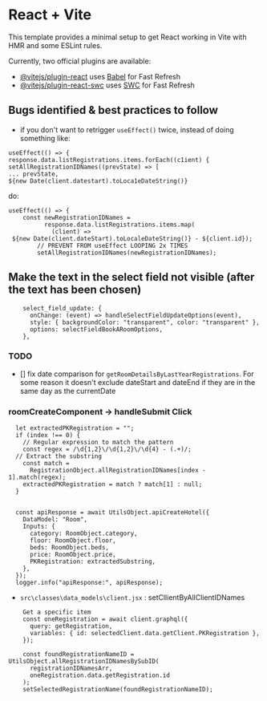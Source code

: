 # React + Vite

This template provides a minimal setup to get React working in Vite with HMR and some ESLint rules.

Currently, two official plugins are available:

- [@vitejs/plugin-react](https://github.com/vitejs/vite-plugin-react/blob/main/packages/plugin-react/README.md) uses [Babel](https://babeljs.io/) for Fast Refresh
- [@vitejs/plugin-react-swc](https://github.com/vitejs/vite-plugin-react-swc) uses [SWC](https://swc.rs/) for Fast Refresh



## Bugs identified & best practices to follow

- if you don't want to retrigger `useEffect()` twice, instead of doing something like:

```
useEffect(() => {
response.data.listRegistrations.items.forEach((c1ient) {
setAllRegistrationIDNames((prevState) => [
... prevState,
${new Date(client.datestart).toLoca1eDateString()}
```

do:

```
useEffect(() => {
    const newRegistrationIDNames =
          response.data.listRegistrations.items.map(
            (client) =>
 ${new Date(client.dateStart).toLocaleDateString()} - ${client.id});
        // PREVENT FROM useEffect LOOPING 2x TIMES
        setAllRegistrationIDNames(newRegistrationIDNames);
```


## Make the text in the select field not visible (after the text has been chosen)

```
    select_field_update: {
      onChange: (event) => handleSelectFieldUpdateOptions(event),
      style: { backgroundColor: "transparent", color: "transparent" },
      options: selectFieldBookARoomOptions,
    },
```



### TODO

- [] fix date comparison for `getRoomDetailsByLastYearRegistrations`. For some reason it doesn't exclude dateStart and dateEnd if they are in the same day as the currentDate



### roomCreateComponent -> handleSubmit Click

```
  let extractedPKRegistration = "";
  if (index !== 0) {
    // Regular expression to match the pattern
    const regex = /\d{1,2}\/\d{1,2}\/\d{4} - (.+)/;
  // Extract the substring
    const match =
      RegistrationObject.allRegistrationIDNames[index - 1].match(regex);
    extractedPKRegistration = match ? match[1] : null;
  }


  const apiResponse = await UtilsObject.apiCreateHotel({
    DataModel: "Room",
    Inputs: {
      category: RoomObject.category,
      floor: RoomObject.floor,
      beds: RoomObject.beds,
      price: RoomObject.price,
      PKRegistration: extractedSubstring,
    },
  });
  logger.info("apiResponse:", apiResponse);
```


- `src\classes\data_models\client.jsx` : setCllientByAllClientIDNames

```
    Get a specific item
    const oneRegistration = await client.graphql({
      query: getRegistration,
      variables: { id: selectedClient.data.getClient.PKRegistration },
    });

    const foundRegistrationNameID = UtilsObject.allRegistrationIDNamesBySubID(
      registrationIDNamesArr,
      oneRegistration.data.getRegistration.id
    );
    setSelectedRegistrationName(foundRegistrationNameID);

```

